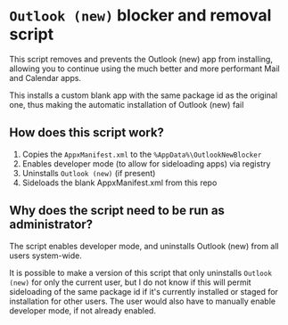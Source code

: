# `Outlook (new)` blocker and removal script

This script removes and prevents the Outlook (new) app from installing, allowing you to continue using the much better and more performant Mail and Calendar apps.

This installs a custom blank app with the same package id as the original one, thus making the automatic installation of Outlook (new) fail

## How does this script work?

1. Copies the `AppxManifest.xml` to the `%AppData%\OutlookNewBlocker`
2. Enables developer mode (to allow for sideloading apps) via registry
3. Uninstalls `Outlook (new)` (if present)
4. Sideloads the blank AppxManifest.xml from this repo

## Why does the script need to be run as administrator?

The script enables developer mode, and uninstalls Outlook (new) from all users system-wide.

It is possible to make a version of this script that only uninstalls `Outlook (new)` for only the current user, but I do not know if this will permit sideloading of the same package id if it's currently installed or staged for installation for other users. The user would also have to manually enable developer mode, if not already enabled.
